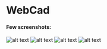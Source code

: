 WebCad
======

#### Few screenshots:

![alt text](https://dl.dropboxusercontent.com/u/35175911/work/webcad_scr_0.PNG "Logo Title Text 1")
![alt text](https://dl.dropboxusercontent.com/u/35175911/work/webcad_scr_1.PNG "Logo Title Text 1")
![alt text](https://dl.dropboxusercontent.com/u/35175911/work/webcad_scr_2.PNG "Logo Title Text 1")
![alt text](https://dl.dropboxusercontent.com/u/35175911/work/webcad_scr_3.PNG "Logo Title Text 1")
